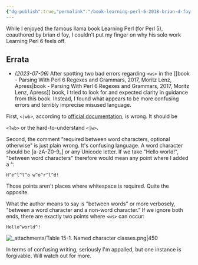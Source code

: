 ```yaml
---
{"dg-publish":true,"permalink":"/book-learning-perl-6-2018-brian-d-foy-o-reilly/","noteIcon":"2"}
---
```


While I enjoyed the famous llama book Learning Perl (for Perl 5), coauthored by brian d foy, I couldn't put my finger on why his solo work Learning Perl 6 feels off.

## Errata
* *(2023-07-09)* After spotting two bad errors regarding `<ws>` in the [[book - Parsing With Perl 6 Regexes and Grammars, 2017, Moritz Lenz, Apress\|book - Parsing With Perl 6 Regexes and Grammars, 2017, Moritz Lenz, Apress]] book, I tried to look for and expected clarity in guidance from this book. Instead, I found what appears to be more confusing errors and terribly imprecise misused language.

First, `<|wb>`, according to [official documentation](https://docs.raku.org/language/regexes#Word_boundary), is wrong. It should be

`<?wb>` or the hard-to-understand `<|w>`.

Second, the comment "required between word characters, optional otherwise" is just plain wrong. It's confusing language. A word character should be \[a-zA-Z0-9_\] or any Unicode letter. If we take "Hello world!", "between word characters" therefore would mean any point where I added a \^:

`H^e^l^l^o w^o^r^l^d!`

Those points aren't places where whitespace is required. Quite the opposite.

What the author means to say is "between words" or more verbosely, "between a word character and a non-word character." If we ignore both ends, there are exactly two points where `<ws>` can occur:

`Hello^world^!`


![_attachments/Table 15-1. Named character classes.png|450](/img/user/_attachments/Table%2015-1.%20Named%20character%20classes.png)

In terms of confusing writing, seriously I'm appalled, but one instance is forgivable. Will watch out for more.